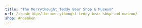 ```yaml
---
title: "The Merrythought Teddy Bear Shop & Museum"
url: /ironbridge/the-merrythought-teddy-bear-shop-und-museum/
shop: Andenken
---
```

